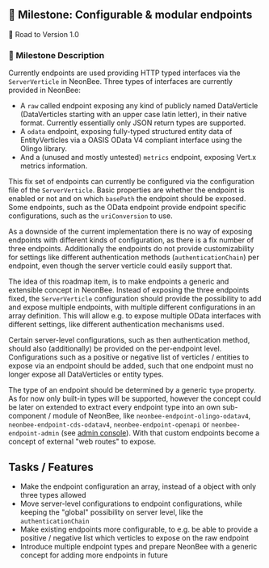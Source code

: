 ## 🚀 Milestone: Configurable & modular endpoints
 🌌 Road to Version 1.0

### 📝 Milestone Description

Currently endpoints are used providing HTTP typed interfaces via the `ServerVerticle` in NeonBee. Three types of interfaces are currently provided in NeonBee:

- A `raw` called endpoint exposing any kind of publicly named DataVerticle (DataVerticles starting with an upper case latin letter), in their native format. Currently essentially only JSON return types are supported.
- A `odata` endpoint, exposing fully-typed structured entity data of EntityVerticles via a OASIS OData V4 compliant interface using the Olingo library.
- And a (unused and mostly untested) `metrics` endpoint, exposing Vert.x metrics information.

This fix set of endpoints can currently be configured via the configuration file of the `ServerVerticle`. Basic properties are whether the endpoint is enabled or not and on which `basePath` the endpoint should be exposed. Some endpoints, such as the OData endpoint provide endpoint specific configurations, such as the `uriConversion` to use.

As a downside of the current implementation there is no way of exposing endpoints with different kinds of configuration, as there is a fix number of three endpoints. Additionally the endpoints do not provide customizability for settings like different authentication methods (`authenticationChain`) per endpoint, even though the server verticle could easily support that.

The idea of this roadmap item, is to make endpoints a generic and extensible concept in NeonBee. Instead of exposing the three endpoints fixed, the `ServerVerticle` configuration should provide the possibility to add and expose multiple endpoints, with multiple different configurations in an array definition. This will allow e.g. to expose multiple OData interfaces with different settings, like different authentication mechanisms used.

Certain server-level configurations, such as then authentication method, should also (additionally) be provided on the per-endpoint level. Configurations such as a positive or negative list of verticles / entities to expose via an endpoint should be added, such that one endpoint must no longer expose all DataVerticles or entity types.

The type of an endpoint should be determined by a generic `type` property. As for now only built-in types will be supported, however the concept could be later on extended to extract every endpoint type into an own sub-component / module of NeonBee, like `neonbee-endpoint-olingo-odatav4`, `neonbee-endpoint-cds-odatav4`, `neonbee-endpoint-openapi` or `neonbee-endpoint-admin` (see [admin console](E1_MS09_admin_console.md)). With that custom endpoints become a concept of external "web routes" to expose.

## Tasks / Features

- Make the endpoint configuration an array, instead of a object with only three types allowed
- Move server-level configurations to endpoint configurations, while keeping the "global" possibility on server level, like the `authenticationChain`
- Make existing endpoints more configurable, to e.g. be able to provide a positive / negative list which verticles to expose on the raw endpoint
- Introduce multiple endpoint types and prepare NeonBee with a generic concept for adding more endpoints in future